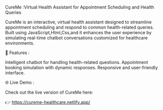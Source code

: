 CureMe :Virtual Health Assistant for Appointment Scheduling and Health Queries

CureMe is an interactive, virtual health assistant designed to streamline appointment scheduling and respond to common health-related queries. 
Built using JavaScript,Html,Css,and it enhances the user experience by simulating real-time chatbot conversations customized for healthcare environments.

🚀 Features :

Intelligent chatbot for handling health-related questions.
Appointment booking simulation with dynamic responses.
Responsive and user-friendly interface.

🌐 Live Demo  :

Check out the live version of CureMe here:

👉 https://cureme-healthcare.netlify.app/

